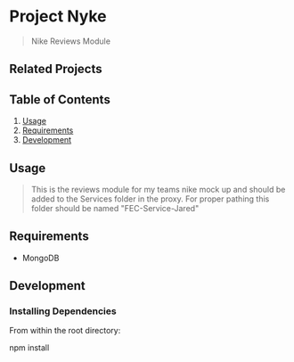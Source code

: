 # Project Nyke

> Nike Reviews Module

## Related Projects


## Table of Contents

1. [Usage](#Usage)
1. [Requirements](#requirements)
1. [Development](#development)

## Usage

> This is the reviews module for my teams nike mock up and should be added to the Services folder in the proxy. For proper pathing this folder should be named "FEC-Service-Jared"

## Requirements

- MongoDB

## Development

### Installing Dependencies

From within the root directory:

npm install

